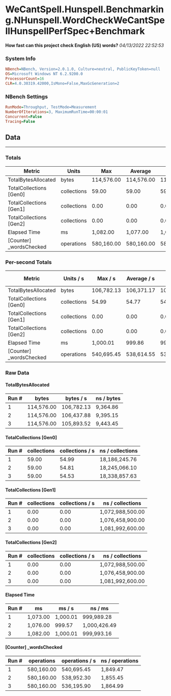 ﻿# WeCantSpell.Hunspell.Benchmarking.NHunspell.WordCheckWeCantSpellHunspellPerfSpec+Benchmark
__How fast can this project check English (US) words?__
_04/13/2022 22:52:53_
### System Info
```ini
NBench=NBench, Version=2.0.1.0, Culture=neutral, PublicKeyToken=null
OS=Microsoft Windows NT 6.2.9200.0
ProcessorCount=16
CLR=4.0.30319.42000,IsMono=False,MaxGcGeneration=2
```

### NBench Settings
```ini
RunMode=Throughput, TestMode=Measurement
NumberOfIterations=3, MaximumRunTime=00:00:01
Concurrent=False
Tracing=False
```

## Data
-------------------

### Totals
|          Metric |           Units |             Max |         Average |             Min |          StdDev |
|---------------- |---------------- |---------------- |---------------- |---------------- |---------------- |
|TotalBytesAllocated |           bytes |      114,576.00 |      114,576.00 |      114,576.00 |            0.00 |
|TotalCollections [Gen0] |     collections |           59.00 |           59.00 |           59.00 |            0.00 |
|TotalCollections [Gen1] |     collections |            0.00 |            0.00 |            0.00 |            0.00 |
|TotalCollections [Gen2] |     collections |            0.00 |            0.00 |            0.00 |            0.00 |
|    Elapsed Time |              ms |        1,082.00 |        1,077.00 |        1,073.00 |            4.58 |
|[Counter] _wordsChecked |      operations |      580,160.00 |      580,160.00 |      580,160.00 |            0.00 |

### Per-second Totals
|          Metric |       Units / s |         Max / s |     Average / s |         Min / s |      StdDev / s |
|---------------- |---------------- |---------------- |---------------- |---------------- |---------------- |
|TotalBytesAllocated |           bytes |      106,782.13 |      106,371.17 |      105,893.52 |          448.05 |
|TotalCollections [Gen0] |     collections |           54.99 |           54.77 |           54.53 |            0.23 |
|TotalCollections [Gen1] |     collections |            0.00 |            0.00 |            0.00 |            0.00 |
|TotalCollections [Gen2] |     collections |            0.00 |            0.00 |            0.00 |            0.00 |
|    Elapsed Time |              ms |        1,000.01 |          999.86 |          999.57 |            0.25 |
|[Counter] _wordsChecked |      operations |      540,695.45 |      538,614.55 |      536,195.90 |        2,268.71 |

### Raw Data
#### TotalBytesAllocated
|           Run # |           bytes |       bytes / s |      ns / bytes |
|---------------- |---------------- |---------------- |---------------- |
|               1 |      114,576.00 |      106,782.13 |        9,364.86 |
|               2 |      114,576.00 |      106,437.88 |        9,395.15 |
|               3 |      114,576.00 |      105,893.52 |        9,443.45 |

#### TotalCollections [Gen0]
|           Run # |     collections | collections / s |ns / collections |
|---------------- |---------------- |---------------- |---------------- |
|               1 |           59.00 |           54.99 |   18,186,245.76 |
|               2 |           59.00 |           54.81 |   18,245,066.10 |
|               3 |           59.00 |           54.53 |   18,338,857.63 |

#### TotalCollections [Gen1]
|           Run # |     collections | collections / s |ns / collections |
|---------------- |---------------- |---------------- |---------------- |
|               1 |            0.00 |            0.00 |1,072,988,500.00 |
|               2 |            0.00 |            0.00 |1,076,458,900.00 |
|               3 |            0.00 |            0.00 |1,081,992,600.00 |

#### TotalCollections [Gen2]
|           Run # |     collections | collections / s |ns / collections |
|---------------- |---------------- |---------------- |---------------- |
|               1 |            0.00 |            0.00 |1,072,988,500.00 |
|               2 |            0.00 |            0.00 |1,076,458,900.00 |
|               3 |            0.00 |            0.00 |1,081,992,600.00 |

#### Elapsed Time
|           Run # |              ms |          ms / s |         ns / ms |
|---------------- |---------------- |---------------- |---------------- |
|               1 |        1,073.00 |        1,000.01 |      999,989.28 |
|               2 |        1,076.00 |          999.57 |    1,000,426.49 |
|               3 |        1,082.00 |        1,000.01 |      999,993.16 |

#### [Counter] _wordsChecked
|           Run # |      operations |  operations / s | ns / operations |
|---------------- |---------------- |---------------- |---------------- |
|               1 |      580,160.00 |      540,695.45 |        1,849.47 |
|               2 |      580,160.00 |      538,952.30 |        1,855.45 |
|               3 |      580,160.00 |      536,195.90 |        1,864.99 |


